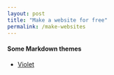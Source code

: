 ```yaml
---
layout: post
title: "Make a website for free"
permalink: /make-websites
---
```



#### Some Markdown themes

- [Violet](http://koppl.in/violet/)